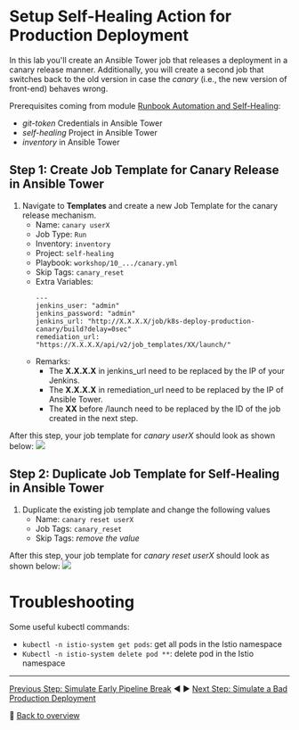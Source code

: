 # Setup Self-Healing Action for Production Deployment

In this lab you'll create an Ansible Tower job that releases a deployment in a canary release manner. Additionally, you will create a second job that switches back to the old version in case the *canary* (i.e., the new version of front-end) behaves wrong.

Prerequisites coming from module [Runbook Automation and Self-Healing](..\09_Runbook_Automation_and_Self_Healing):
* *git-token* Credentials in Ansible Tower
* *self-healing* Project in Ansible Tower
* *inventory* in Ansible Tower

## Step 1: Create Job Template for Canary Release in Ansible Tower
1. Navigate to **Templates** and create a new Job Template for the canary release mechanism.
    - Name: `canary userX`
    - Job Type: `Run`
    - Inventory: `inventory`
    - Project: `self-healing`
    - Playbook: `workshop/10_.../canary.yml`
    - Skip Tags: `canary_reset`
    - Extra Variables:
      ```
      ---
      jenkins_user: "admin"
      jenkins_password: "admin"
      jenkins_url: "http://X.X.X.X/job/k8s-deploy-production-canary/build?delay=0sec"
      remediation_url: "https://X.X.X.X/api/v2/job_templates/XX/launch/"
      ```
    - Remarks:
        - The **X.X.X.X** in jenkins_url need to be replaced by the IP of your Jenkins.
        - The **X.X.X.X** in remediation_url need to be replaced by the IP of Ansible Tower.
        - The **XX** before /launch need to be replaced by the ID of the job created in the next step.


After this step, your job template for *canary userX*  should look as shown below:
![](../assets/ansible-template.png)

## Step 2: Duplicate Job Template for Self-Healing in Ansible Tower
1. Duplicate the existing job template and change the following values
    - Name: `canary reset userX`
    - Job Tags: `canary_reset`
    - Skip Tags: *remove the value*

After this step, your job template for *canary reset userX* should look as shown below:
![](../assets/ansible-template2.png)

# Troubleshooting
Some useful kubectl commands:
- `kubectl -n istio-system get pods`: get all pods in the Istio namespace
- `Kubectl -n istio-system delete pod **`: delete pod in the Istio namespace

---
[Previous Step: Simulate Early Pipeline Break](../02_Simulate_Early_Pipeline_Break) :arrow_backward: :arrow_forward: [Next Step: Simulate a Bad Production Deployment](../04_Introduce_a_Failure_into_Front-End)

:arrow_up_small: [Back to overview](../)
